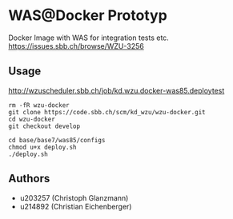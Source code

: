 WAS@Docker Prototyp
===================
Docker Image with WAS for integration tests etc.
https://issues.sbb.ch/browse/WZU-3256

Usage
-----
http://wzuscheduler.sbb.ch/job/kd.wzu.docker-was85.deploytest

	rm -fR wzu-docker
	git clone https://code.sbb.ch/scm/kd_wzu/wzu-docker.git
	cd wzu-docker
	git checkout develop
	
	cd base/base7/was85/configs
	chmod u+x deploy.sh
	./deploy.sh

Authors
-------

* u203257 (Christoph Glanzmann)
* u214892 (Christian Eichenberger)
